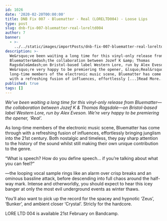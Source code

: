 ```yaml
---
id: 1026
date: '2020-02-20T00:00:00'
title: DNB Fix 007 - Bluematter - Real (LORELTD004) - Loose Lips
type: post
slug: dnb-fix-007-bluematter-real-loreltd004
author: 7
banner:
  - >-
    ../../static/images/importPosts/dnb-fix-007-bluematter-real-loreltd004/image1026.jpeg
description: >-
  We&rsquo;ve been waiting a long time for this vinyl-only release from
  Bluematter&mdash;the collaboration between Jozef K &amp; Thomas
  Ragsdale&mdash;on Bristol-based label Western Lore, run by Alex Eveson.
  We&rsquo;re very happy to be premiering the opener, &lsquo;Real&rsquo;. As
  long-time members of the electronic music scene, Bluematter has come through
  with a refreshing fusion of influences, effortlessly [...]Read More...
published: true
tags: []
---
```

_We’ve been waiting a long time for this vinyl-only release from Bluematter—the collaboration between Jozef K & Thomas Ragsdale—on Bristol-based label Western Lore, run by Alex Eveson. We’re very happy to be premiering the opener, ‘Real’._

As long-time members of the electronic music scene, Bluematter has come through with a refreshing fusion of influences, effortlessly bringing junglism into the 21st century. Both nostalgic and timeless, they pay sharp attention to the history of the sound whilst still making their own unique contribution to the genre.

“What is speech? How do you define speech… if you’re talking about what you can feel?”

—the looping vocal sample rings like an alarm over crisp breaks and an ominous bassline attack, before descending into full chaos around the half-way mark. Intense and otherworldly, you should expect to hear this icey banger at only the most evil underground events as winter thaws. 

You’ll also want to pick up the record for the spacey and hypnotic ‘Zeus’, ‘Bunker’, and ambient closer ‘Crystal’. Stricly for the hardcore.

LORE LTD 004 is available 21st February on Bandcamp.